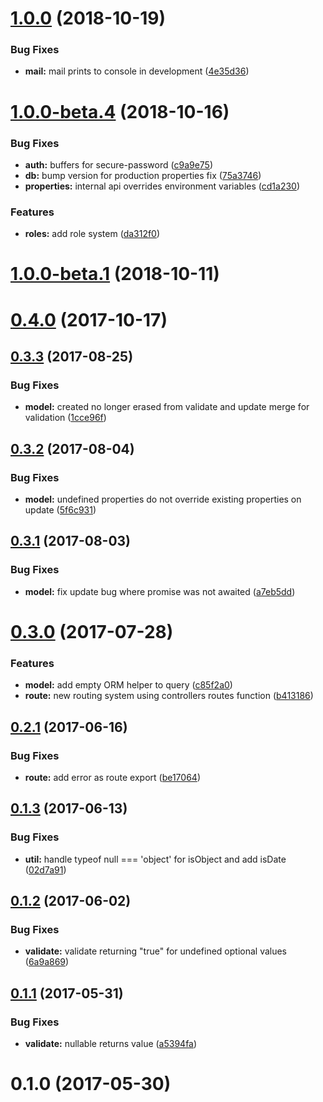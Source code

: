 <a name="1.0.0"></a>
# [1.0.0](https://github.com/Beg-in/server/compare/1.0.0-beta.4...1.0.0) (2018-10-19)


### Bug Fixes

* **mail:** mail prints to console in development ([4e35d36](https://github.com/Beg-in/server/commit/4e35d36))



<a name="1.0.0-beta.4"></a>
# [1.0.0-beta.4](https://github.com/Beg-in/server/compare/1.0.0-beta.1...1.0.0-beta.4) (2018-10-16)


### Bug Fixes

* **auth:** buffers for secure-password ([c9a9e75](https://github.com/Beg-in/server/commit/c9a9e75))
* **db:** bump version for production properties fix ([75a3746](https://github.com/Beg-in/server/commit/75a3746))
* **properties:** internal api overrides environment variables ([cd1a230](https://github.com/Beg-in/server/commit/cd1a230))


### Features

* **roles:** add role system ([da312f0](https://github.com/Beg-in/server/commit/da312f0))



<a name="1.0.0-beta.1"></a>
# [1.0.0-beta.1](https://github.com/Beg-in/server/compare/0.4.0...1.0.0-beta.1) (2018-10-11)



<a name="0.4.0"></a>
# [0.4.0](https://github.com/Beg-in/server/compare/0.3.3...0.4.0) (2017-10-17)



<a name="0.3.3"></a>
## [0.3.3](https://github.com/Beg-in/server/compare/0.3.2...0.3.3) (2017-08-25)


### Bug Fixes

* **model:** created no longer erased from validate and update merge for validation ([1cce96f](https://github.com/Beg-in/server/commit/1cce96f))



<a name="0.3.2"></a>
## [0.3.2](https://github.com/Beg-in/server/compare/0.3.1...0.3.2) (2017-08-04)


### Bug Fixes

* **model:** undefined properties do not override existing properties on update ([5f6c931](https://github.com/Beg-in/server/commit/5f6c931))



<a name="0.3.1"></a>
## [0.3.1](https://github.com/Beg-in/server/compare/0.3.0...0.3.1) (2017-08-03)


### Bug Fixes

* **model:** fix update bug where promise was not awaited ([a7eb5dd](https://github.com/Beg-in/server/commit/a7eb5dd))



<a name="0.3.0"></a>
# [0.3.0](https://github.com/Beg-in/server/compare/0.2.2...0.3.0) (2017-07-28)


### Features

* **model:** add empty ORM helper to query ([c85f2a0](https://github.com/Beg-in/server/commit/c85f2a0))
* **route:** new routing system using controllers routes function ([b413186](https://github.com/Beg-in/server/commit/b413186))



<a name="0.2.1"></a>
## [0.2.1](https://github.com/Beg-in/server/compare/0.1.3...0.2.1) (2017-06-16)


### Bug Fixes

* **route:** add error as route export ([be17064](https://github.com/Beg-in/server/commit/be17064))



<a name="0.1.3"></a>
## [0.1.3](https://github.com/Beg-in/server/compare/0.1.2...0.1.3) (2017-06-13)


### Bug Fixes

* **util:** handle typeof null === 'object' for isObject and add isDate ([02d7a91](https://github.com/Beg-in/server/commit/02d7a91))



<a name="0.1.2"></a>
## [0.1.2](https://github.com/Beg-in/server/compare/0.1.1...0.1.2) (2017-06-02)


### Bug Fixes

* **validate:** validate returning "true" for undefined optional values ([6a9a869](https://github.com/Beg-in/server/commit/6a9a869))



<a name="0.1.1"></a>
## [0.1.1](https://github.com/Beg-in/server/compare/0.1.0...0.1.1) (2017-05-31)


### Bug Fixes

* **validate:** nullable returns value ([a5394fa](https://github.com/Beg-in/server/commit/a5394fa))



<a name="0.1.0"></a>
# 0.1.0 (2017-05-30)



